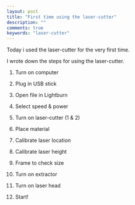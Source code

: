 ```yaml
---
layout: post
title: "First time using the laser-cutter"
description: ""
comments: true
keywords: "laser-cutter"
---
```


Today i used the laser-cutter for the very first time. 

I wrote down the steps for using the laser-cutter.

1. Turn on computer

1. Plug in USB stick 

1. Open file in Lightburn

1. Select speed & power

1. Turn on laser-cutter (1 & 2)

1. Place material

1. Calibrate laser location

1. Calibrate laser height

1. Frame to check size

1. Turn on extractor

1. Turn on laser head

1. Start!